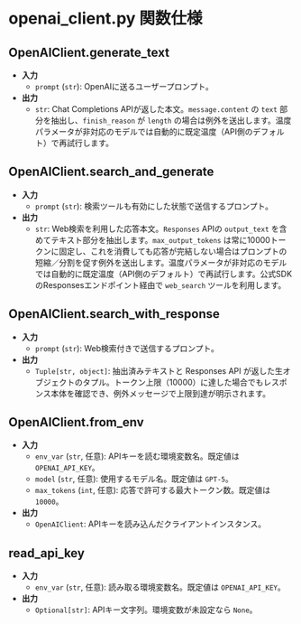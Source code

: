 # openai_client.py 関数仕様

## OpenAIClient.generate_text
- **入力**
  - `prompt` (`str`): OpenAIに送るユーザープロンプト。
- **出力**
  - `str`: Chat Completions APIが返した本文。`message.content` の `text` 部分を抽出し、`finish_reason` が `length` の場合は例外を送出します。温度パラメータが非対応のモデルでは自動的に既定温度（API側のデフォルト）で再試行します。

## OpenAIClient.search_and_generate
- **入力**
  - `prompt` (`str`): 検索ツールも有効にした状態で送信するプロンプト。
- **出力**
  - `str`: Web検索を利用した応答本文。`Responses` APIの `output_text` を含めてテキスト部分を抽出します。`max_output_tokens` は常に10000トークンに固定し、これを消費しても応答が完結しない場合はプロンプトの短縮／分割を促す例外を送出します。温度パラメータが非対応のモデルでは自動的に既定温度（API側のデフォルト）で再試行します。公式SDKのResponsesエンドポイント経由で `web_search` ツールを利用します。

## OpenAIClient.search_with_response
- **入力**
  - `prompt` (`str`): Web検索付きで送信するプロンプト。
- **出力**
  - `Tuple[str, object]`: 抽出済みテキストと Responses API が返した生オブジェクトのタプル。トークン上限（10000）に達した場合でもレスポンス本体を確認でき、例外メッセージで上限到達が明示されます。

## OpenAIClient.from_env
- **入力**
  - `env_var` (`str`, 任意): APIキーを読む環境変数名。既定値は `OPENAI_API_KEY`。
  - `model` (`str`, 任意): 使用するモデル名。既定値は `GPT-5`。
  - `max_tokens` (`int`, 任意): 応答で許可する最大トークン数。既定値は `10000`。
- **出力**
  - `OpenAIClient`: APIキーを読み込んだクライアントインスタンス。

## read_api_key
- **入力**
  - `env_var` (`str`, 任意): 読み取る環境変数名。既定値は `OPENAI_API_KEY`。
- **出力**
  - `Optional[str]`: APIキー文字列。環境変数が未設定なら `None`。
